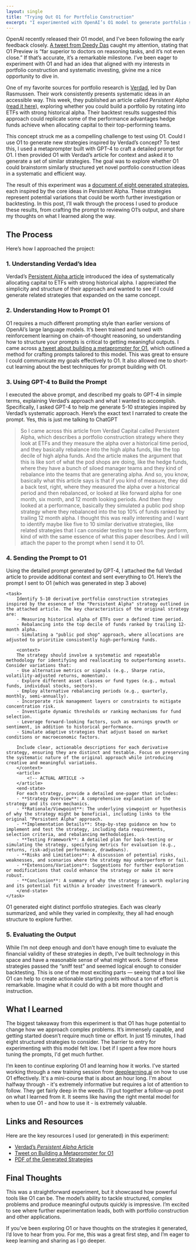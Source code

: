 ```yaml
---
layout: single
title: "Trying Out O1 for Portfolio Construction"
excerpt: "I experimented with OpenAI’s O1 model to generate portfolio strategies inspired by Verdad’s *Persistent Alpha* concept. Using a structured prompt, O1 produced eight systematic strategies worth exploring. This experiment showed me how powerful O1 can be for tackling complex investment ideas."
---
```


OpenAI recently released their O1 model, and I’ve been following the early feedback closely. [A tweet from Deedy Das](https://x.com/deedydas/status/1869049071346102729) caught my attention, stating that O1 Preview is “far superior to doctors on reasoning tasks, and it’s not even close.” If that’s accurate, it’s a remarkable milestone. I’ve been eager to experiment with O1 and had an idea that aligned with my interests in portfolio construction and systematic investing, givine me a nice opportunity to dive in.

One of my favorite sources for portfolio research is [Verdad](https://verdadcap.com/), led by Dan Rasmussen. Their work consistently presents systematic ideas in an accessible way. This week, they published an article called *Persistent Alpha* ([read it here](https://us13.campaign-archive.com/?u=6dc62f307511d466ff78a94fe&id=fdcea4b391)), exploring whether you could build a portfolio by rotating into ETFs with strong historical alpha. Their backtest results suggested this approach could replicate some of the performance advantages hedge funds achieve when allocating capital to their top-performing teams. 

This concept struck me as a compelling challenge to test using O1. Could I use O1 to generate new strategies inspired by Verdad’s concept? To test this, I used a metaprompter built with GPT-4 to craft a detailed prompt for O1. I then provided O1 with Verdad’s article for context and asked it to generate a set of similar strategies. The goal was to explore whether O1 could brainstorm similarly structured yet novel portfolio construction ideas in a systematic and efficient way.

The result of this experiment was a [document of eight generated strategies](/docs/assets/pdfs/portfolio_construction_strategies.pdf), each inspired by the core ideas in Persistent Alpha. These strategies represent potential variations that could be worth further investigation or backtesting. In this post, I’ll walk through the process I used to produce these results, from crafting the prompt to reviewing O1’s output, and share my thoughts on what I learned along the way.

## The Process

Here’s how I approached the project:

### 1. Understanding Verdad’s Idea

Verdad’s [Persistent Alpha article](https://us13.campaign-archive.com/?u=6dc62f307511d466ff78a94fe&id=fdcea4b391) introduced the idea of systematically allocating capital to ETFs with strong historical alpha. I appreciated the simplicity and structure of their approach and wanted to see if I could generate related strategies that expanded on the same concept.

### 2. Understanding How to Prompt O1

O1 requires a much different prompting style than earlier versions of OpenAI’s large language models. It’s been trained and tuned with reinforcement learning on chain-of-thought reasoning, so understanding how to structure your prompts is critical to getting meaningful outputs. I came across [a tweet about building a metaprompter for O1](https://x.com/mattshumer_/status/1866159172657786980), which outlined a method for crafting prompts tailored to this model. This was great to ensure I could communicate my goals effectively to O1. It also allowed me to short-cut learning about the best techniques for prompt building with O1.

### 3. Using GPT-4 to Build the Prompt

I executed the above prompt, and described my goals to GPT-4 in simple terms, explaining Verdad’s approach and what I wanted to accomplish. Specifically, I asked GPT-4 to help me generate 5-10 strategies inspired by Verdad’s systematic approach. Here’s the exact text I narrated to create the prompt. Yes, this is just me talking to ChatGPT

> So I came across this article from Verdad Capital called Persistent Alpha, which describes a portfolio construction strategy where they look at ETFs and they measure the alpha over a historical time period, and they basically rebalance into the high alpha funds, like the top decile of high alpha funds. And the article makes the argument that this is like sort of what the pod shops are doing, like the hedge funds, where they have a bunch of siloed manager teams and they kind of rebalance into the teams that are generating alpha. And so, you know, basically what this article says is that if you kind of measure, they did a back test, right, where they measured the alpha over a historical period and then rebalanced, or looked at like forward alpha for one month, six month, and 12 month looking periods. And then they looked at a performance, basically they simulated a public pod shop strategy where they rebalanced into the top 10% of funds ranked by trailing 12 month alpha. I thought this was really interesting and I want to identify maybe like five to 10 similar derivative strategies, like related strategies that I can consider testing to see how they perform, kind of with the same essence of what this paper describes. And I will attach the paper to the prompt when I send it to O1.

### 4. Sending the Prompt to O1

Using the detailed prompt generated by GPT-4, I attached the full Verdad article to provide additional context and sent everything to O1. Here’s the prompt I sent to O1 (which was generated in step 3 above)

```
<task>
    Identify 5-10 derivative portfolio construction strategies inspired by the essence of the "Persistent Alpha" strategy outlined in the attached article. The key characteristics of the original strategy are:
    - Measuring historical alpha of ETFs over a defined time period.
    - Rebalancing into the top decile of funds ranked by trailing 12-month alpha.
    - Simulating a "public pod shop" approach, where allocations are adjusted to prioritize consistently high-performing funds.

    <context>
    The strategy should involve a systematic and repeatable methodology for identifying and reallocating to outperforming assets. Consider variations that:
    - Use alternative metrics or signals (e.g., Sharpe ratio, volatility-adjusted returns, momentum).
    - Explore different asset classes or fund types (e.g., mutual funds, individual stocks, sectors).
    - Employ alternative rebalancing periods (e.g., quarterly, monthly, semi-annually).
    - Incorporate risk management layers or constraints to mitigate concentration risk.
    - Investigate dynamic thresholds or ranking mechanisms for fund selection.
    - Leverage forward-looking factors, such as earnings growth or sentiment, in addition to historical performance.
    - Simulate adaptive strategies that adjust based on market conditions or macroeconomic factors.

    Include clear, actionable descriptions for each derivative strategy, ensuring they are distinct and testable. Focus on preserving the systematic nature of the original approach while introducing creative and meaningful variations.
    </context>
	<article>
		<!-- ACTUAL ARTICLE ->
	</article>
    <end-state>
    For each strategy, provide a detailed one-pager that includes:
    - **Strategy Overview**: A comprehensive explanation of the strategy and its core mechanics.
    - **Rationale/Viewpoint**: The underlying viewpoint or hypothesis of why the strategy might be beneficial, including links to the original "Persistent Alpha" approach.
    - **Implementation Details**: Step-by-step guidance on how to implement and test the strategy, including data requirements, selection criteria, and rebalancing methodologies.
    - **Testing Framework**: A detailed plan for back-testing or simulating the strategy, specifying metrics for evaluation (e.g., returns, risk-adjusted performance, drawdowns).
    - **Risks and Limitations**: A discussion of potential risks, weaknesses, and scenarios where the strategy may underperform or fail.
    - **Extensions/Variations**: Suggestions for further exploration or modifications that could enhance the strategy or make it more robust.
    - **Conclusion**: A summary of why the strategy is worth exploring and its potential fit within a broader investment framework.
    </end-state>
</task>
```

O1 generated eight distinct portfolio strategies. Each was clearly summarized, and while they varied in complexity, they all had enough structure to explore further.

### 5. Evaluating the Output

While I’m not deep enough and don't have enough time to evaluate the financial validity of these strategies in depth, I’ve built technology in this space and have a reasonable sense of what might work. Some of these strategies passed the “sniff test” and seemed logical enough to consider backtesting. This is one of the most exciting parts — seeing that a tool like O1 can help to create actionable starting points without a ton of effort is remarkable. Imagine what it could do with a bit more thought and instruction.

## What I Learned

The biggest takeaway from this experiment is that O1 has huge potential to change how we approach complex problems. It’s immensely capable, and getting started doesn’t require much time or effort. In just 15 minutes, I had eight structured strategies to consider. The barrier to entry for experimenting with this model felt low. I bet if I spent a few more hours tuning the prompts, I'd get much further.

I’m keen to continue exploring O1 and learning how it works. I’ve started working through a new training session from [deeplearning.ai](https://www.deeplearning.ai/short-courses/reasoning-with-o1/) on how to use O1 effectively. It's a mini-course that is about an hour long. I'm about halfway through - it's extremely informative but requires a lot of attention to follow. They get fairly deep in the weeds. I'll put together a follow-up post on what I learned from it. It seems like having the right mental model for when to use O1 - and how to use it - is extremely valuable.

## Links and Resources

Here are the key resources I used (or generated) in this experiment:  

- [Verdad’s *Persistent Alpha* Article](https://us13.campaign-archive.com/?u=6dc62f307511d466ff78a94fe&id=fdcea4b391)  
- [Tweet on Building a Metaprompter for O1](https://x.com/mattshumer_/status/1866159172657786980)  
- [PDF of the Generated Strategies](/docs/assets/pdfs/portfolio_construction_strategies.pdf)

## Final Thoughts

This was a straightforward experiment, but it showcased how powerful tools like O1 can be. The model’s ability to tackle structured, complex problems and produce meaningful outputs quickly is impressive. I’m excited to see where further experimentation leads, both with portfolio construction and other applications.  

If you’ve been exploring O1 or have thoughts on the strategies it generated, I’d love to hear from you. For me, this was a great first step, and I’m eager to keep learning and sharing as I go deeper.